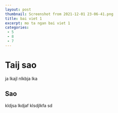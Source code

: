 ```yaml
---
layout: post
thumbnail: Screenshot from 2021-12-01 23-06-41.png
title: bai viet 1
excerpt: mo ta ngan bai viet 1
categories: 
 - 5
 - 8
 - 7
---
```

# Taij sao
ja lkajl nlkbja lka
## Sao 
kldjsa lkdjaf klsdjlkfa sd
